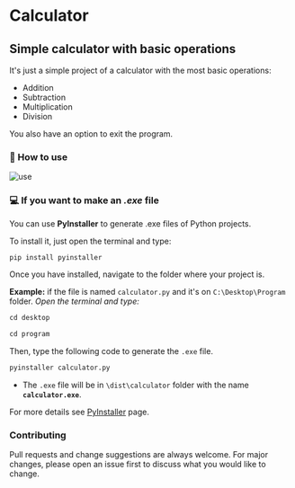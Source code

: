 # Calculator

## Simple calculator with basic operations

It's just a simple project of a calculator with the most basic operations:
- Addition
- Subtraction
- Multiplication
- Division

You also have an option to exit the program.


### 📖 How to use

![use](https://user-images.githubusercontent.com/56608210/91496712-fdd9cc80-e892-11ea-95d2-1270813b872c.gif)


### 💻 If you want to make an _.exe_ file

You can use **PyInstaller** to generate .exe files of Python projects.

To install it, just open the terminal and type:

```markdown
pip install pyinstaller
```

Once you have installed, navigate to the folder where your project is.

**Example:** if the file is named `calculator.py` and it's on `C:\Desktop\Program` folder.
_Open the terminal and type:_

```markdown
cd desktop
```

```markdown
cd program
```

Then, type the following code to generate the `.exe` file.

```markdown
pyinstaller calculator.py
```

* The `.exe` file will be in `\dist\calculator` folder with the name **`calculator.exe`**.

For more details see [PyInstaller](https://www.pyinstaller.org/) page.

### Contributing

Pull requests and change suggestions are always welcome. For major changes, please open an issue first to discuss what you would like to change.
